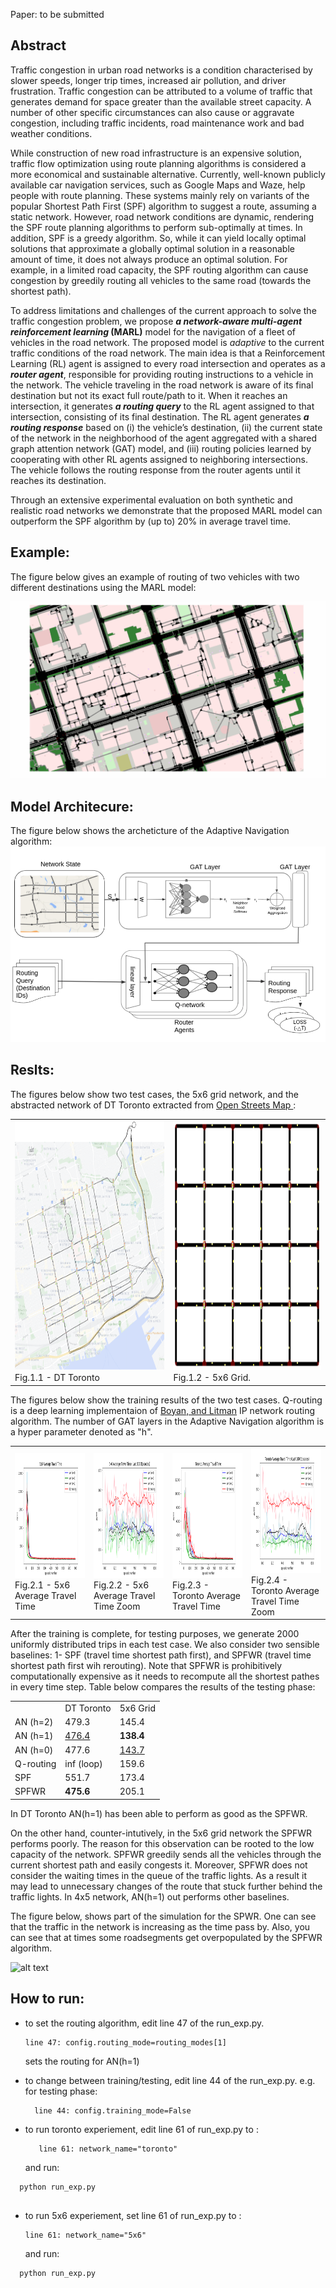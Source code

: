 Paper: to be submitted

Abstract
----------------------------------------
Traffic congestion in urban road networks is a condition characterised by slower speeds, longer trip times, increased air pollution, and driver frustration. Traffic congestion can be attributed to a volume of traffic that generates demand for space greater than the available street capacity. A number of other specific circumstances can also cause or aggravate congestion, including traffic incidents, road maintenance work and bad weather conditions.


While construction of new road infrastructure is an expensive solution, traffic flow optimization using route planning algorithms is considered a more economical and sustainable alternative. Currently, well-known publicly available car navigation services, such as Google Maps and Waze, help people with route planning. These systems mainly rely on variants of the popular Shortest Path First (SPF) algorithm to suggest a route, assuming a static network. However, road network conditions are dynamic, rendering the SPF route planning algorithms to perform sub-optimally at times. In addition, SPF is a greedy algorithm. So, while it can yield locally optimal solutions that approximate a globally optimal solution in a reasonable amount of time, it does not always produce an optimal solution. For example, in a limited road capacity, the SPF routing algorithm can cause congestion by greedily routing all vehicles to the same road (towards the shortest path). 


To address limitations and challenges of the current approach to solve the traffic congestion problem, we propose **_a network-aware multi-agent reinforcement learning_ (MARL)** model for the navigation of a fleet of vehicles in the road network. The proposed model is _adaptive_ to the current traffic conditions of the road network. The main idea is that a Reinforcement Learning (RL) agent is assigned to every road intersection and operates as a _**router agent**_, responsible for providing routing instructions to a vehicle in the network. The vehicle traveling in the road network is aware of its final destination but not its exact full route/path to it. When it reaches an intersection, it generates _**a routing query**_ to the RL agent assigned to that intersection, consisting of its final destination. The RL agent generates _**a routing response**_ based on (i) the vehicle’s destination, (ii) the current state of the network in the neighborhood of the agent aggregated with a shared graph attention network (GAT) model, and (iii) routing policies learned by cooperating with other RL agents assigned to neighboring intersections. The vehicle follows the routing response from the router agents until it reaches its destination. 


Through an extensive experimental evaluation on both synthetic and realistic road networks we demonstrate that the proposed MARL model can outperform the SPF algorithm by (up to) 20\% in average travel time.

Example:
-----------------------------
The figure below gives an example of routing of two vehicles with two different destinations using the MARL model:

![alt text](https://github.com/FazelYU/Adaptive-Navigation/blob/add-license-1/Saved_Results/MARL%20Model%20Example.gif)

Model Architecure:
-----------------------------
The figure below shows the archeticture of the Adaptive Navigation algorithm:
![alt text](https://github.com/FazelYU/Adaptive-Navigation/blob/add-license-1/Saved_Results/Arch.png)

Reslts:
-----------------------------
The figures below show two test cases, the 5x6 grid network, and the abstracted network of DT Toronto extracted from <a href="https://www.openstreetmap.org/relation/2989349#map=13/43.6470/-79.3794"> Open Streets Map </a>:
<table>
  <tr>
    <td><img src="/Saved_Results/Networks/Toronto_Abstracted.png" width=500 height=400> <figcaption>Fig.1.1 - DT Toronto</td>
    <td><img src="/Saved_Results/Networks/net5x6.png" width=500 height=400> <figcaption>Fig.1.2 - 5x6 Grid.</figcaption></td>
  </tr>
<!--   <tr>
    <td><img src="/Saved_Results/Networks/Toronto_Abstracted.png" width=270 height=480></td>
  </tr> -->
</table>
The figures below show the training results of the two test cases. Q-routing is a deep learning implementaion of <a href="https://proceedings.neurips.cc/paper/1993/file/4ea06fbc83cdd0a06020c35d50e1e89a-Paper.pdf"> Boyan, and Litman</a> IP network routing algorithm. The number of GAT layers in the Adaptive Navigation algorithm is a hyper parameter denoted as "h".

<table>
  <tr>
    <td><img src="/Saved_Results/AVTT/5x6 Average Travel Time.png" width=300 height=200> <figcaption>Fig.2.1 - 5x6 Average Travel Time</td>
    <td><img src="/Saved_Results/AVTT/5x6 Last 100 Episodes.png" width=300 height=200> <figcaption>Fig.2.2 - 5x6 Average Travel Time Zoom</figcaption></td>
    <td><img src="/Saved_Results/AVTT/Toronto Average Travel Time.png" width=300 height=200> <figcaption>Fig.2.3 - Toronto Average Travel Time </figcaption></td>
    <td><img src="/Saved_Results/AVTT/Toronto Last 100 Episodes.png" width=300 height=200> <figcaption>Fig.2.4 - Toronto Average Travel Time Zoom</figcaption</td>
  </tr>
</table>

 After the training is complete, for testing purposes, we generate 2000 uniformly distributed trips in each test case. We also consider two sensible baselines: 1- SPF (travel time shortest path first), and SPFWR (travel time shortest path first wih rerouting). Note that SPFWR is prohibitively computationally expensive as it needs to recompute all the shortest pathes in every time step. Table below compares the results of the testing phase:
  
  <table>
    <tr>
      <td></td>
      <td> DT Toronto </td>
      <td> 5x6 Grid </td>
    </tr>
    <tr>
      <td>AN (h=2)</td>
      <td> 479.3 </td>
      <td> 145.4 </td>
    </tr>
    <tr>
      <td>AN (h=1)</td>
      <td> <u> 476.4 </u> </td>
      <td> <b> 138.4 </b> </td>
    </tr>
    <tr>
      <td>AN (h=0)</td>
      <td> 477.6 </td>
      <td> <u> 143.7 </u> </td>
    </tr>
    <tr>
      <td>Q-routing</td>
      <td> inf (loop) </td>
      <td> 159.6 </td>
    </tr>
    <tr>
      <td>SPF</td>
      <td>551.7</td>
      <td> 173.4 </td>
    </tr>
    <tr>
      <td>SPFWR</td>
      <td> <b> 475.6 </b> </td>
      <td> 205.1 </td>
    </tr>
  </table>
In DT Toronto AN(h=1) has been able to perform as good as the SPFWR. 
  
On the other hand, counter-intutively, in the 5x6 grid network the SPFWR performs poorly. The reason for this observation can be rooted to the low capacity of the network. SPFWR greedily sends all the vehicles through the current shortest path and easily congests it. Moreover, SPFWR does not consider the waiting times in the queue of the traffic lights. As a result it may lead to unnecessary changes of the route that stuck further behind the traffic lights. In 4x5 network, AN(h=1) out performs other baselines.
  
The figure below, shows part of the simulation for the SPWR. One can see that the traffic in the network is increasing as the time pass by. Also, you can see that at times some roadsegments get overpopulated by the SPFWR algorithm.
  
![alt text](https://github.com/FazelYU/Adaptive-Navigation/blob/add-license-1/Saved_Results/whyTTSPfails.gif)

  
How to run:
-----------------------------
* to set the routing algorithm, edit line 47 of the run_exp.py. 
    ```
    line 47: config.routing_mode=routing_modes[1]
    ```

  sets the routing for AN(h=1)

* to change between training/testing, edit line 44 of the run_exp.py. e.g. for testing phase:
  ```
    line 44: config.training_mode=False
  ```
* to run toronto experiement, edit line 61 of run_exp.py to :
  ```
     line 61: network_name="toronto"
  ```
  and run:
  
```
  python run_exp.py
  
```
  
* to run 5x6 experiement, set line 61 of run_exp.py to : 
  
  ```
  line 61: network_name="5x6"
  
  ```
  and run:
  
```
  python run_exp.py  
```
  

